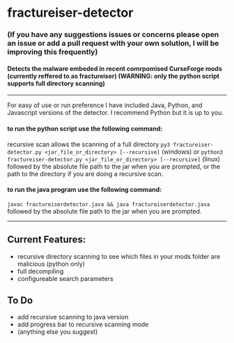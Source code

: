 # fractureiser-detector
### (If you have any suggestions issues or concerns please open an issue or add a pull request with your own solution, I will be improving this frequently)
#### Detects the malware embeded in recent comrpomised CurseForge mods (currently reffered to as fractureiser) (WARNING: only the python script supports full directory scanning)
----
For easy of use or run preference I have included Java, Python, and Javascript versions of the detector. I recommend Python but it is up to you.

#### to run the python script use the following command:
recursive scan allows the scanning of a full directory
```py3 fractureiser-detector.py <jar_file_or_directory> [--recursive]``` (windows)
or
```python3 fractureiser-detector.py <jar_file_or_directory> [--recursive]``` (linux)
followed by the absolute file path to the jar when you are prompted, or the path to the directory if you are doing a recursive scan.

#### to run the java program use the following command:
```javac fractureiserdetector.java && java fractureiserdetector.java```
followed by the absolute file path to the jar when you are prompted.

----
## Current Features:
- recursive directory scanning to see which files in your mods folder are malicious (python only)
- full decompiling
- configureable search parameters

## To Do
- add recursive scanning to java version
- add progress bar to recursive scanning mode
- (anything else you suggest)
